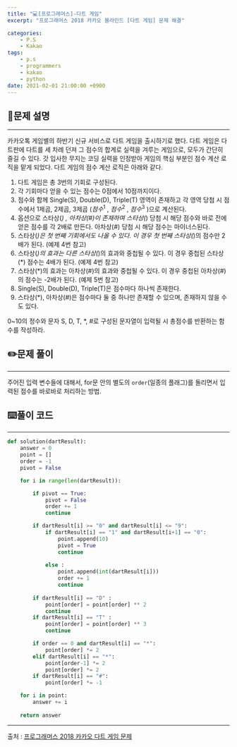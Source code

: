 ```yaml
---
title: "💻[프로그래머스]-다트 게임"
excerpt: "프로그래머스 2018 카카오 블라인드 [다트 게임] 문제 해결"

categories:
    - P.S
    - Kakao
tags:
    - p.s
    - programmers
    - kakao
    - python
date: 2021-02-01 21:00:00 +0900
---
```


## 📖문제 설명
---
카카오톡 게임별의 하반기 신규 서비스로 다트 게임을 출시하기로 했다. 다트 게임은 다트판에 다트를 세 차례 던져 그 점수의 합계로 실력을 겨루는 게임으로, 모두가 간단히 즐길 수 있다.
갓 입사한 무지는 코딩 실력을 인정받아 게임의 핵심 부분인 점수 계산 로직을 맡게 되었다. 다트 게임의 점수 계산 로직은 아래와 같다.

1. 다트 게임은 총 3번의 기회로 구성된다.
2. 각 기회마다 얻을 수 있는 점수는 0점에서 10점까지이다.
3. 점수와 함께 Single(S), Double(D), Triple(T) 영역이 존재하고 각 영역 당첨 시 점수에서 1제곱, 2제곱, 3제곱 ($점수^1$ , $점수^2$ , $점수^3$ )으로 계산된다.
4. 옵션으로 스타상(*) , 아차상(#)이 존재하며 스타상(*) 당첨 시 해당 점수와 바로 전에 얻은 점수를 각 2배로 만든다. 아차상(#) 당첨 시 해당 점수는 마이너스된다.
5. 스타상(*)은 첫 번째 기회에서도 나올 수 있다. 이 경우 첫 번째 스타상(*)의 점수만 2배가 된다. (예제 4번 참고)
6. 스타상(*)의 효과는 다른 스타상(*)의 효과와 중첩될 수 있다. 이 경우 중첩된 스타상(*) 점수는 4배가 된다. (예제 4번 참고)
7. 스타상(*)의 효과는 아차상(#)의 효과와 중첩될 수 있다. 이 경우 중첩된 아차상(#)의 점수는 -2배가 된다. (예제 5번 참고)
8. Single(S), Double(D), Triple(T)은 점수마다 하나씩 존재한다.
9. 스타상(*), 아차상(#)은 점수마다 둘 중 하나만 존재할 수 있으며, 존재하지 않을 수도 있다.

0~10의 정수와 문자 S, D, T, *, #로 구성된 문자열이 입력될 시 총점수를 반환하는 함수를 작성하라.

## ✏️문제 풀이
---
주어진 입력 변수들에 대해서, for문 안의 별도의 ```order```(일종의 플래그)를 돌리면서 입력된 점수를 바로바로 처리하는 방법.

## ⌨️풀이 코드
---
```python
def solution(dartResult):
    answer = 0
    point = []
    order = -1
    pivot = False

    for i in range(len(dartResult)):

        if pivot == True:
            pivot = False
            order += 1
            continue

        if dartResult[i] >= "0" and dartResult[i] <= "9":
            if dartResult[i] == "1" and dartResult[i+1] == "0":
                point.append(10)
                pivot = True
                continue
                
            else :
                point.append(int(dartResult[i]))
                order += 1
                continue
                
        if dartResult[i] == "D" :
            point[order] = point[order] ** 2
            continue
        if dartResult[i] == "T" :
            point[order] = point[order] ** 3
            continue

        if order == 0 and dartResult[i] == "*":
            point[order] *= 2
        elif dartResult[i] == "*":
            point[order-1] *= 2
            point[order] *= 2
        if dartResult[i] == "#":
            point[order] *= -1

    for i in point:
        answer += i
            
    return answer
```

-----
출처 : [프로그래머스 2018 카카오 다트 게임 문제](https://programmers.co.kr/learn/courses/30/lessons/17682)